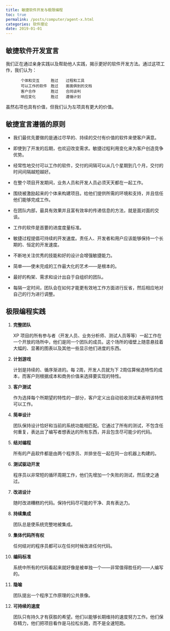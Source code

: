 ```yaml
---
title: 敏捷软件开发与极限编程
toc: true
permalink: /posts/computer/agent-x.html
categories: 软件理论
date: 2019-01-01
---
```


## 敏捷软件开发宣言

我们正在通过亲身实践以及帮助他人实践，揭示更好的软件开发方法。通过这项工作，我们认为：

````text
　　　　个体和交互　　　胜过　　过程和工具
　　　　可以工作的软件　胜过　　面面俱到的文档
　　　　客户合作　　　　胜过　　合同谈判
　　　　响应变化　　　　胜过　　遵循计划
````

虽然右项也具有价值，但我们认为左项具有更大的价值。

## 敏捷宣言遵循的原则

- 我们最优先要做的是通过尽早的、持续的交付有价值的软件来使客户满意。

- 即使到了开发的后期，也欢迎改变需求。敏捷过程利用变化来为客户创造竞争优势。

- 经常性地交付可以工作的软件，交付的间隔可以从几个星期到几个月，交付的时间间隔越短越好。

- 在整个项目开发期间，业务人员和开发人员必须天天都在一起工作。

- 围绕被激励起来的个体来构建项目。给他们提供所需的环境和支持，并且信任他们能够完成工作。

- 在团队内部，最具有效果并且富有效率的传递信息的方法，就是面对面的交谈。

- 工作的软件是首要的进度度量标准。

- 敏捷过程提倡可持续的开发速度。责任人、开发者和用户应该能够保持一个长期的、恒定的开发速度。

- 不断地关注优秀的技能和好的设计会增强敏捷能力。

- 简单——使未完成的工作最大化的艺术——是根本的。

- 最好的构架、需求和设计出自于自组织的团队。

- 每隔一定时间，团队会在如何才能更有效地工作方面进行反省，然后相应地对自己的行为进行调整。

## 极限编程实践

1. **完整团队**

    XP 项目的所有参与者（开发人员、业务分析师、测试人员等等）一起工作在一个开放的场所中，他们是同一个团队的成员。这个场所的墙壁上随意悬挂着大幅的、显著的图表以及其他一些显示他们进度的东西。

2. **计划游戏**

    计划是持续的、循序渐进的。每 2周，开发人员就为下 2周估算候选特性的成本，而客户则根据成本和商务价值来选择要实现的特性。

3. **客户测试**

    作为选择每个所期望的特性的一部分，客户定义出自动验收测试来表明该特性可以工作。

4. **简单设计**

    团队保持设计恰好和当前的系统功能相匹配。它通过了所有的测试，不包含任何重复，表达出了编写者想表达的所有东西，并且包含尽可能少的代码。

5. **结对编程**

    所有的产品软件都是由两个程序员、并排坐在一起在同一台机器上构建的。

6. **测试驱动开发**

    程序员以非常短的循环周期工作，他们先增加一个失败的测试，然后使之通过。

7. **改进设计**

    随时改进糟糕的代码。保持代码尽可能的干净、具有表达力。

8. **持续集成**

    团队总是使系统完整地被集成。

9. **集体代码所有权**

    任何结对的程序员都可以在任何时候改进任何代码。

10. **编码标准**

    系统中所有的代码看起来就好像是被单独一个——非常值得胜任的——人编写的。

11. **隐喻**

    团队提出一个程序工作原理的公共景像。

12. **可持续的速度**

    团队只有持久才有获胜的希望。他们以能够长期维持的速度努力工作。他们保存精力，他们把项目看作是马拉松长跑，而不是全速短跑。
